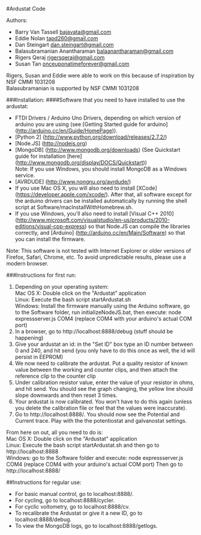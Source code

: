 #Ardustat Code

Authors:

- Barry Van Tassell <bajavata@gmail.com>
- Eddie Nolan <tapd260@gmail.com>
- Dan Steingart <dan.steingart@gmail.com>
- Balasubramanian Anantharaman <balaanantharaman@gmail.com>
- Rigers Qeraj <rigersqeraj@gmail.com>
- Susan Tan <onceuponatimeforever@gmail.com>

Rigers, Susan and Eddie were able to work on this because of inspiration by NSF CMMI 1031208  
Balasubramanian is supported by NSF CMMI 1031208

###Installation:
####Software that you need to have installed to use the ardustat:
- FTDI Drivers / Arduino Uno Drivers, depending on which version of arduino you are using (see [Getting Started guide for 
arduino] (http://arduino.cc/en/Guide/HomePage)).
- [Python 2] (http://www.python.org/download/releases/2.7.2/)
- [Node.JS] (http://nodejs.org)
- [MongoDB] (http://www.mongodb.org/downloads) (See Quickstart guide for installation [here] (http://www.mongodb.org/display/DOCS/Quickstart))
<br>Note: If you use Windows, you should install MongoDB as a Windows service.
- [AVRDUDE] (http://www.nongnu.org/avrdude/)
- If you use Mac OS X, you will also need to install [XCode] (https://developer.apple.com/xcode/). After that, all software except for the arduino drivers can be installed automatically by running the shell script at Software/macInstallWithHomebrew.sh.
- If you use Windows, you'll also need to install [Visual C++ 2010] (http://www.microsoft.com/visualstudio/en-us/products/2010-editions/visual-cpp-express) so that Node.JS can compile the libraries correctly, and [Arduino] (http://arduino.cc/en/Main/Software) so that you can install the firmware.


Note: This software is not tested with Internet Explorer or older versions of Firefox, Safari, Chrome, etc. To avoid unpredictable results, please use a modern browser.
	
###Instructions for first run:
1. Depending on your operating system:
<br> Mac OS X: Double click on the "Ardustat" application
<br> Linux: Execute the bash script startArdustat.sh
<br> Windows: Install the firmware manually using the Arduino software, go to the Software folder, run initializeNodeJS.bat, then execute: node expressserver.js COM4 (replace COM4 with your arduino's actual COM port)
2. In a browser, go to http://localhost:8888/debug
	(stuff should be happening)
3. Give your ardustat an id: in the "Set ID" box type an ID number between 0 and 240, and hit send (you only have to do this once as well, the id will persist in EEPROM)
4. We now need to calibrate the ardustat.  Put a quality resistor of known value between the working and counter clips, and then attach the reference clip to the counter clip
5. Under calibration resistor value, enter the value of your resistor in ohms, and hit send. You should see the graph changing, the yellow line should slope downwards and then reset 3 times. 
6. Your ardustat is now calibrated.  You won't have to do this again (unless you delete the calibration file or feel that the values were inaccurate). 
7. Go to http://localhost:8888/. You should now see the Potential and Current trace. Play with the the potentiostat and galvanostat settings.

From here on out, all you need to do is:
<br> Mac OS X: Double click on the "Ardustat" application
<br> Linux: Execute the bash script startArdustat.sh and then go to http://localhost:8888
<br> Windows: go to the Software folder and execute: node expressserver.js COM4 (replace COM4 with your arduino's actual COM port)
Then go to http://localhost:8888/

##Instructions for regular use:
- For basic manual control, go to localhost:8888/.
- For cycling, go to localhost:8888/cycler.
- For cyclic voltometry, go to localhost:8888/cv.
- To recalibrate the Ardustat or give it a new ID, go to localhost:8888/debug.
- To view the MongoDB logs, go to localhost:8888/getlogs.

